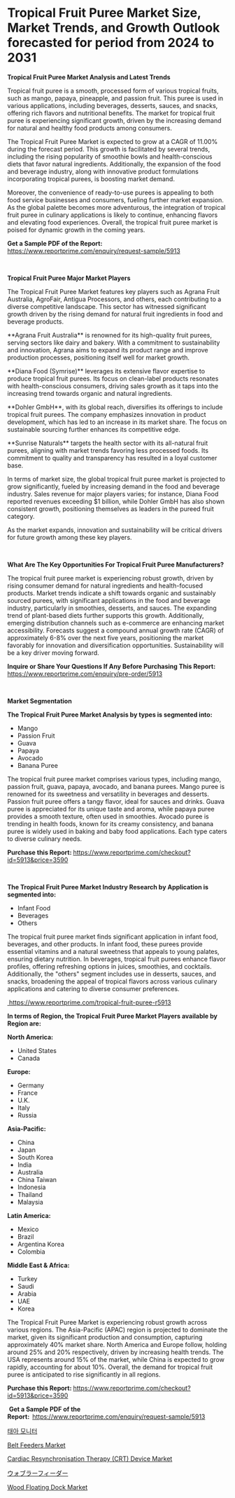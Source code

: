 <p><h1>Tropical Fruit Puree Market Size, Market Trends, and Growth Outlook forecasted for period from 2024 to 2031</h1></p><p><strong>Tropical Fruit Puree Market Analysis and Latest Trends</strong></p>
<p><p>Tropical fruit puree is a smooth, processed form of various tropical fruits, such as mango, papaya, pineapple, and passion fruit. This puree is used in various applications, including beverages, desserts, sauces, and snacks, offering rich flavors and nutritional benefits. The market for tropical fruit puree is experiencing significant growth, driven by the increasing demand for natural and healthy food products among consumers. </p><p>The Tropical Fruit Puree Market is expected to grow at a CAGR of 11.00% during the forecast period. This growth is facilitated by several trends, including the rising popularity of smoothie bowls and health-conscious diets that favor natural ingredients. Additionally, the expansion of the food and beverage industry, along with innovative product formulations incorporating tropical purees, is boosting market demand. </p><p>Moreover, the convenience of ready-to-use purees is appealing to both food service businesses and consumers, fueling further market expansion. As the global palette becomes more adventurous, the integration of tropical fruit puree in culinary applications is likely to continue, enhancing flavors and elevating food experiences. Overall, the tropical fruit puree market is poised for dynamic growth in the coming years.</p></p>
<p><strong>Get a Sample PDF of the Report:&nbsp;</strong> <a href="https://www.reportprime.com/enquiry/request-sample/5913">https://www.reportprime.com/enquiry/request-sample/5913</a></p>
<p>&nbsp;</p>
<p><strong>Tropical Fruit Puree Major Market Players</strong></p>
<p><p>The Tropical Fruit Puree Market features key players such as Agrana Fruit Australia, AgroFair, Antigua Processors, and others, each contributing to a diverse competitive landscape. This sector has witnessed significant growth driven by the rising demand for natural fruit ingredients in food and beverage products.</p><p>**Agrana Fruit Australia** is renowned for its high-quality fruit purees, serving sectors like dairy and bakery. With a commitment to sustainability and innovation, Agrana aims to expand its product range and improve production processes, positioning itself well for market growth.</p><p>**Diana Food (Symrise)** leverages its extensive flavor expertise to produce tropical fruit purees. Its focus on clean-label products resonates with health-conscious consumers, driving sales growth as it taps into the increasing trend towards organic and natural ingredients.</p><p>**Dohler GmbH**, with its global reach, diversifies its offerings to include tropical fruit purees. The company emphasizes innovation in product development, which has led to an increase in its market share. The focus on sustainable sourcing further enhances its competitive edge.</p><p>**Sunrise Naturals** targets the health sector with its all-natural fruit purees, aligning with market trends favoring less processed foods. Its commitment to quality and transparency has resulted in a loyal customer base.</p><p>In terms of market size, the global tropical fruit puree market is projected to grow significantly, fueled by increasing demand in the food and beverage industry. Sales revenue for major players varies; for instance, Diana Food reported revenues exceeding $1 billion, while Dohler GmbH has also shown consistent growth, positioning themselves as leaders in the pureed fruit category. </p><p>As the market expands, innovation and sustainability will be critical drivers for future growth among these key players.</p></p>
<p>&nbsp;</p>
<p><strong>What Are The Key Opportunities For Tropical Fruit Puree Manufacturers?</strong></p>
<p><p>The tropical fruit puree market is experiencing robust growth, driven by rising consumer demand for natural ingredients and health-focused products. Market trends indicate a shift towards organic and sustainably sourced purees, with significant applications in the food and beverage industry, particularly in smoothies, desserts, and sauces. The expanding trend of plant-based diets further supports this growth. Additionally, emerging distribution channels such as e-commerce are enhancing market accessibility. Forecasts suggest a compound annual growth rate (CAGR) of approximately 6-8% over the next five years, positioning the market favorably for innovation and diversification opportunities. Sustainability will be a key driver moving forward.</p></p>
<p><strong>Inquire or Share Your Questions If Any Before Purchasing This Report:</strong> <a href="https://www.reportprime.com/enquiry/pre-order/5913">https://www.reportprime.com/enquiry/pre-order/5913</a></p>
<p>&nbsp;</p>
<p><strong>Market Segmentation</strong></p>
<p><strong>The Tropical Fruit Puree Market Analysis by types is segmented into:</strong></p>
<p><ul><li>Mango</li><li>Passion Fruit</li><li>Guava</li><li>Papaya</li><li>Avocado</li><li>Banana Puree</li></ul></p>
<p><p>The tropical fruit puree market comprises various types, including mango, passion fruit, guava, papaya, avocado, and banana purees. Mango puree is renowned for its sweetness and versatility in beverages and desserts. Passion fruit puree offers a tangy flavor, ideal for sauces and drinks. Guava puree is appreciated for its unique taste and aroma, while papaya puree provides a smooth texture, often used in smoothies. Avocado puree is trending in health foods, known for its creamy consistency, and banana puree is widely used in baking and baby food applications. Each type caters to diverse culinary needs.</p></p>
<p><strong>Purchase this Report:&nbsp;</strong><a href="https://www.reportprime.com/checkout?id=5913&price=3590">https://www.reportprime.com/checkout?id=5913&price=3590</a></p>
<p>&nbsp;</p>
<p><strong>The Tropical Fruit Puree Market Industry Research by Application is segmented into:</strong></p>
<p><ul><li>Infant Food</li><li>Beverages</li><li>Others</li></ul></p>
<p><p>The tropical fruit puree market finds significant application in infant food, beverages, and other products. In infant food, these purees provide essential vitamins and a natural sweetness that appeals to young palates, ensuring dietary nutrition. In beverages, tropical fruit purees enhance flavor profiles, offering refreshing options in juices, smoothies, and cocktails. Additionally, the "others" segment includes use in desserts, sauces, and snacks, broadening the appeal of tropical flavors across various culinary applications and catering to diverse consumer preferences.</p></p>
<p><a href="https://www.reportprime.com/tropical-fruit-puree-r5913">&nbsp;https://www.reportprime.com/tropical-fruit-puree-r5913</a></p>
<p><strong>In terms of Region, the Tropical Fruit Puree Market Players available by Region are:</strong></p>
<p>
    <p> <strong> North America: </strong>
        <ul>
            <li>United States</li>
            <li>Canada</li>
        </ul>
        </p> 
    <p> <strong> Europe: </strong>
        <ul>
            <li>Germany</li>
            <li>France</li>
            <li>U.K.</li>
            <li>Italy</li>
            <li>Russia</li>
        </ul>
        </p> 
    <p> <strong> Asia-Pacific: </strong>
        <ul>
            <li>China</li>
            <li>Japan</li>
            <li>South Korea</li>
            <li>India</li>
            <li>Australia</li>
            <li>China Taiwan</li>
            <li>Indonesia</li>
            <li>Thailand</li>
            <li>Malaysia</li>
        </ul>
        </p> 
    <p> <strong> Latin America: </strong>
        <ul>
            <li>Mexico</li>
            <li>Brazil</li>
            <li>Argentina Korea</li>
            <li>Colombia</li>
        </ul>
        </p> 
    <p> <strong> Middle East & Africa: </strong>
        <ul>
            <li>Turkey</li>
            <li>Saudi</li>
            <li>Arabia</li>
            <li>UAE</li>
            <li>Korea</li>
        </ul>
    </p>
    </p>
<p><p>The Tropical Fruit Puree Market is experiencing robust growth across various regions. The Asia-Pacific (APAC) region is projected to dominate the market, given its significant production and consumption, capturing approximately 40% market share. North America and Europe follow, holding around 25% and 20% respectively, driven by increasing health trends. The USA represents around 15% of the market, while China is expected to grow rapidly, accounting for about 10%. Overall, the demand for tropical fruit puree is anticipated to rise significantly in all regions.</p></p>
<p><strong>Purchase this Report: </strong><a href="https://www.reportprime.com/checkout?id=5913&price=3590">https://www.reportprime.com/checkout?id=5913&price=3590</a></p>
<p>&nbsp;<strong>Get a Sample PDF of the Report:&nbsp;&nbsp;</strong><a href="https://www.reportprime.com/enquiry/request-sample/5913">https://www.reportprime.com/enquiry/request-sample/5913</a></p>
<p><strong></strong></p>
<p><p><a href="https://medium.com/@greggibson7876/%EA%B8%80%EB%A1%9C%EB%B2%8C-%ED%83%9C%EC%95%84-%EB%AA%A8%EB%8B%88%ED%84%B0-%EC%82%B0%EC%97%85-%EB%B6%84%EC%84%9D-%EB%B3%B4%EA%B3%A0%EC%84%9C-%ED%83%9C%EC%95%84-%EB%AA%A8%EB%8B%88%ED%84%B0-%EC%8B%9C%EC%9E%A5-%EA%B7%9C%EB%AA%A8-%EC%A0%90%EC%9C%A0%EC%9C%A8-%EB%B0%8F-%EC%9C%A0%ED%98%95-%EC%B9%A8%EC%8A%B5%EC%A0%81-%EB%B9%84%EC%B9%A8%EC%8A%B5%EC%A0%81-%EC%9D%91%EC%9A%A9-%ED%94%84%EB%A1%9C%EA%B7%B8%EB%9E%A8-%EC%B6%9C%EC%82%B0-%EC%A0%84-%ED%83%9C%EC%95%84-%EB%AA%A8%EB%8B%88%ED%84%B0%EB%A7%81-%EC%B6%9C%EC%82%B0-%EC%A4%91-%ED%83%9C%EC%95%84-%EB%AA%A8%EB%8B%88%ED%84%B0%EB%A7%81-%EC%A7%80%EC%97%AD-%EB%B0%8F-1d920195be3c">태아 모니터</a></p><p><a href="https://medium.com/@caseyee25/belt-feeders-market-overview-global-market-trends-and-future-prospects-from-2024-to-2031-312c51f547be">Belt Feeders Market</a></p><p><a href="https://issuu.com/reportprime-2/docs/cardiac-resynchronisation-therapy-c_5b00b5a5ef0462">Cardiac Resynchronisation Therapy (CRT) Device Market</a></p><p><a href="https://medium.com/@sashabeier2023/2024%E5%B9%B4%E3%81%8B%E3%82%892031%E5%B9%B4%E3%81%BE%E3%81%A7%E3%81%AE11-cagr%E3%81%A7%E6%8B%A1%E5%A4%A7%E3%81%97%E3%81%A6%E3%81%84%E3%82%8B%E3%82%A6%E3%82%A9%E3%83%96%E3%83%A9%E3%83%BC%E3%83%95%E3%82%A3%E3%83%BC%E3%83%80%E3%83%BC%E3%83%9E%E3%83%BC%E3%82%B1%E3%83%83%E3%83%88%E3%81%AE%E8%A6%8F%E6%A8%A1%E3%81%AB%E9%96%A2%E3%81%99%E3%82%8B%E6%B4%9E%E5%AF%9F-e9eeeec3991c">ウォブラーフィーダー</a></p><p><a href="https://medium.com/@caseyee25/wood-floating-dock-market-size-is-growing-at-cagr-of-11-1-babebcd0879d">Wood Floating Dock Market</a></p></p>